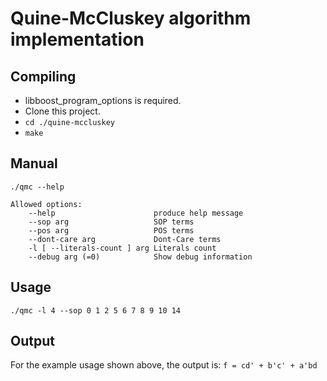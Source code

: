 Quine-McCluskey algorithm implementation
=====                                                                          
       
Compiling
---------
* libboost_program_options is required.
* Clone this project.
* ```cd ./quine-mccluskey```
* ```make```

Manual
---------
```./qmc --help```
```
Allowed options:
    --help                      produce help message
    --sop arg                   SOP terms
    --pos arg                   POS terms
    --dont-care arg             Dont-Care terms
    -l [ --literals-count ] arg Literals count
    --debug arg (=0)            Show debug information
```

Usage
---------
```./qmc -l 4 --sop 0 1 2 5 6 7 8 9 10 14```

Output
---------
For the example usage shown above, the output is:
```f = cd' + b'c' + a'bd```
